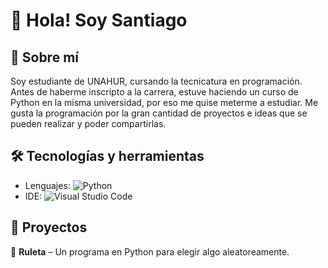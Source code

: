 # 👋 Hola! Soy Santiago

## 🚀 Sobre mí
Soy estudiante de UNAHUR, cursando la tecnicatura en programación.
Antes de haberme inscripto a la carrera, estuve haciendo un curso de Python en
la misma universidad, por eso me quise meterme a estudiar.
Me gusta la programación por la gran cantidad de proyectos e ideas que se pueden
realizar y poder compartirlas.

## 🛠️ Tecnologías y herramientas
- Lenguajes: ![Python](https://img.shields.io/badge/python-3670A0?style=for-the-badge&logo=python&logoColor=ffdd54)
- IDE: ![Visual Studio Code](https://img.shields.io/badge/Visual%20Studio%20Code-0078d7.svg?style=for-the-badge&logo=visual-studio-code&logoColor=white)

## 📌 Proyectos
🎡 **Ruleta** – Un programa en Python para elegir algo aleatoreamente.  

